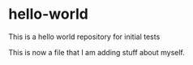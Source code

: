 # hello-world
This is a hello world repository for initial tests

This is now a file that I am adding stuff about myself.
